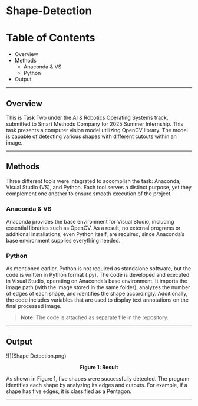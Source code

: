 # Shape-Detection
# Table of Contents

- Overview
- Methods
  - Anaconda & VS
  - Python
- Output

---

## Overview

This is Task Two under the AI & Robotics Operating Systems track, submitted to Smart Methods Company for 2025 Summer Internship. This task presents a computer vision model utilizing OpenCV library. The model is capable of detecting various shapes with different cutouts within an image.

---

## Methods

Three different tools were integrated to accomplish the task: Anaconda, Visual Studio (VS), and Python. Each tool serves a distinct purpose, yet they complement one another to ensure smooth execution of the project.


### Anaconda & VS

Anaconda provides the base environment for Visual Studio, including essential libraries such as OpenCV. As a result, no external programs or additional installations, even Python itself, are required, since Anaconda’s base environment supplies everything needed.


### Python

As mentioned earlier, Python is not required as standalone software, but the code is written in Python format (.py). The code is developed and executed in Visual Studio, operating on Anaconda’s base environment. It imports the image path (with the image stored in the same folder), analyzes the number of edges of each shape, and identifies the shape accordingly. Additionally, the code includes variables that are used to display text annotations on the final processed image.

> **Note:** The code is attached as separate file in the repository.

---

## Output

![](Shape Detection.png)

<p align="center"><b>Figure 1: Result</b></p>

As shown in Figure 1, five shapes were successfully detected. The program identifies each shape by analyzing its edges and cutouts. For example, if a shape has five edges, it is classified as a Pentagon.

---
